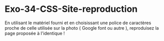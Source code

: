 # Exo-34-CSS-Site-reproduction

En utilisant le matériel fourni et en choisissant une police de caractères proche de celle utilisée sur la photo ( Google font ou autre ), reproduisez la page proposée à l'identique !
